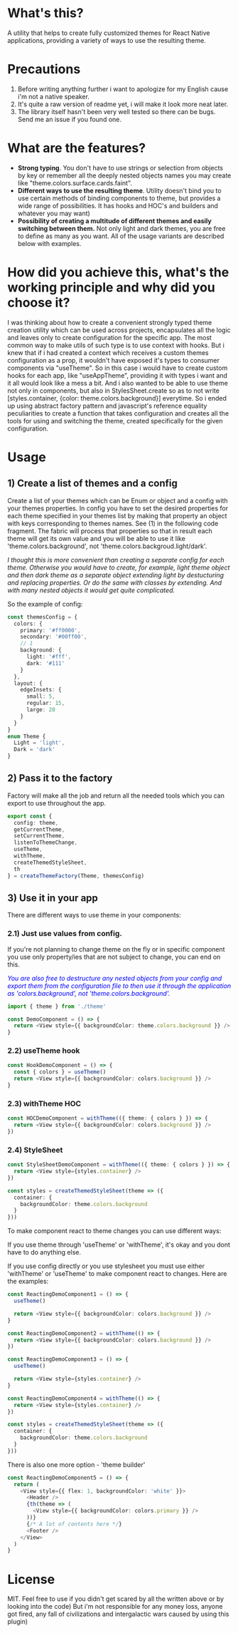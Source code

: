<h1>What's this?</h1>

A utility that helps to create fully customized themes for React Native applications, providing a variety of ways to use the resulting theme.

<h1>Precautions</h1>

1) Before writing anything further i want to apologize for my English cause i'm not a native speaker.
2) It's quite a raw version of readme yet, i will make it look more neat later.
3) The library itself hasn't been very well tested so there can be bugs. Send me an issue if you found one.

<h1>What are the features?</h1>

- <b>Strong typing</b>. You don't have to use strings or selection from objects by key or remember all the deeply nested objects names you may create like "theme.colors.surface.cards.faint".
- <b>Different ways to use the resulting theme</b>. Utility doesn't bind you to use certain methods of binding components to theme, but provides a wide range of possibilities. It has hooks and HOC's and builders and whatever you may want)
- <b>Possibility of creating a multitude of different themes and easily switching between them.</b> Not only light and dark themes, you are free to define as many as you want. All of the usage variants are described below with examples.

<h1>How did you achieve this, what's the working principle and why did you choose it?</h1>

I was thinking about how to create a convenient strongly typed theme creation utility which can be used across projects, encapsulates all the logic and leaves only to create configuration for the specific app. The most common way to make utils of such type is to use context with hooks. But i knew that if i had created a context which receives a custom themes configuration as a prop, it wouldn't have exposed it's types to consumer components via "useTheme". So in this case i would have to create custom hooks for each app, like "useAppTheme", providing it with types i want and it all would look like a mess a bit. And i also wanted to be able to use theme not only in components, but also in StylesSheet.create so as to not write [styles.container, {color: theme.colors.background}] everytime. So i ended up using abstract factory pattern and javascript's reference equality peculiarities to create a function that takes configuration and creates all the tools for using and switching the theme, created specifically for the given configuration.

<h1>Usage</h1>

<h2>1) Create a list of themes and a config</h2>

Create a list of your themes which can be Enum or object and a config with your themes properties.
In config you have to set the desired properties for each theme specified in your themes list by making that property an object
with keys corresponding to themes names. See (1) in the following code fragment. The fabric will process that properties so that
in result each theme will get its own value and you will be able to use it like 'theme.colors.background', not 'theme.colors.backgroud.light/dark'.

<i>I thought this is more convenient than creating a separate config for each theme. Otherwise you would have to create, for example, light theme object
and then dark theme as a separate object extending light by destucturing and replacing properties. Or do the same with classes by extending. And with
many nested objects it would get quite complicated.</i>

So the example of config:

```ts
const themesConfig = {
  colors: {
    primary: '#ff0000',
    secondary: '#00ff00',
    // 1
    background: {
      light: '#fff',
      dark: '#111'
    }
  },
  layout: {
    edgeInsets: {
      small: 5,
      regular: 15,
      large: 20
    }
  }
}
enum Theme {
  Light = 'light',
  Dark = 'dark'
}
```

<h2>2) Pass it to the factory</h2>

Factory will make all the job and return all the needed tools which you can export to use throughout the app.

```ts
export const {
  config: theme,
  getCurrentTheme,
  setCurrentTheme,
  listenToThemeChange,
  useTheme,
  withTheme,
  createThemedStyleSheet,
  th
} = createThemeFactory(Theme, themesConfig)
```

<h2>3) Use it in your app</h2>
There are different ways to use theme in your components:

<h3>2.1) Just use values from config.</h3>
If you're not planning to change theme on the fly or in specific component you use only property/ies that are not subject to change, you can end on this.


<i style="color: blue;">You are also free to destructure any nested objects from your config and export them from the configuration file to then use it through the
application as 'colors.background', not 'theme.colors.background'.</i>

```ts
import { theme } from './theme'

const DemoComponent = () => {
  return <View style={{ backgroundColor: theme.colors.background }} />
}
```

<h3>2.2) useTheme hook</h3>

```ts
const HookDemoComponent = () => {
  const { colors } = useTheme()
  return <View style={{ backgroundColor: colors.background }} />
}
```
<h3>2.3) withTheme HOC</h2>

```ts
const HOCDemoComponent = withTheme(({ theme: { colors } }) => {
  return <View style={{ backgroundColor: colors.background }} />
})
```

<h3>2.4) StyleSheet</h3>

```ts
const StyleSheetDemoComponent = withTheme(({ theme: { colors } }) => {
  return <View style={styles.container} />
})

const styles = createThemedStyleSheet(theme => ({
  container: {
    backgroundColor: theme.colors.background
  }
}))
```

To make component react to theme changes you can use different ways:

If you use theme through 'useTheme' or 'withTheme', it's okay and you dont have to do anything else.

If you use config directly or you use stylesheet you must use either 'withTheme' or 'useTheme' to make component react to changes.
Here are the examples:
```ts
const ReactingDemoComponent1 = () => {
  useTheme()

  return <View style={{ backgroundColor: colors.background }} />
}

const ReactingDemoComponent2 = withTheme(() => {
  return <View style={{ backgroundColor: colors.background }} />
})

const ReactingDemoComponent3 = () => {
  useTheme()

  return <View style={styles.container} />
}

const ReactingDemoComponent4 = withTheme(() => {
  return <View style={styles.container} />
})

const styles = createThemedStyleSheet(theme => ({
  container: {
    backgroundColor: theme.colors.background
  }
}))
```

There is also one more option - 'theme builder'

```ts
const ReactingDemoComponent5 = () => {
  return (
    <View style={{ flex: 1, backgroundColor: 'white' }}>
      <Header />
      {th(theme => (
        <View style={{ backgroundColor: colors.primary }} />
      ))}
      {/* A lot of contents here */}
      <Footer />
    </View>
  )
}
```

<h1>License</h1>

MIT. Feel free to use if you didn't get scared by all the written above or by looking into the code) But i'm not responsible for any money loss, anyone got fired, any fall of civilizations and intergalactic wars caused by using this plugin)
